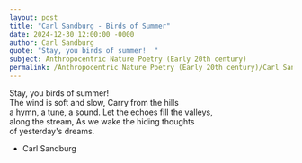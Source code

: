 ```yaml
---
layout: post
title: "Carl Sandburg - Birds of Summer"
date: 2024-12-30 12:00:00 -0000
author: Carl Sandburg
quote: "Stay, you birds of summer!  "
subject: Anthropocentric Nature Poetry (Early 20th century)
permalink: /Anthropocentric Nature Poetry (Early 20th century)/Carl Sandburg/Carl Sandburg - Birds of Summer
---
```


Stay, you birds of summer!  
    The wind is soft and slow,
Carry from the hills  
    a hymn, a tune, a sound.
Let the echoes fill the valleys,  
    along the stream,
As we wake the hiding thoughts  
    of yesterday's dreams.

- Carl Sandburg
